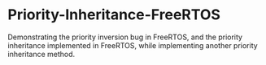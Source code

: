 # Priority-Inheritance-FreeRTOS
Demonstrating the priority inversion bug in FreeRTOS, and the priority inheritance implemented in FreeRTOS, while implementing another priority inheritance method.
